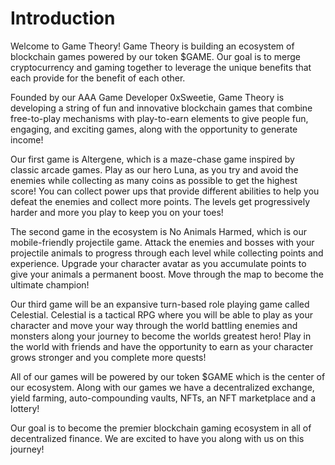 # Introduction

Welcome to Game Theory! Game Theory is building an ecosystem of blockchain games powered by our token $GAME. Our goal is to merge cryptocurrency and gaming together to leverage the unique benefits that each provide for the benefit of each other.&#x20;

Founded by our AAA Game Developer 0xSweetie, Game Theory is developing a string of fun and innovative blockchain games that combine free-to-play mechanisms with play-to-earn elements to give people fun, engaging, and exciting games, along with the opportunity to generate income!

Our first game is Altergene, which is a maze-chase game inspired by classic arcade games. Play as our hero Luna, as you try and avoid the enemies while collecting as many coins as possible to get the highest score! You can collect power ups that provide different abilities to help you defeat the enemies and collect more points. The levels get progressively harder and more you play to keep you on your toes!

The second game in the ecosystem is No Animals Harmed, which is our mobile-friendly projectile game. Attack the enemies and bosses with your projectile animals to progress through each level while collecting points and experience. Upgrade your character avatar as you accumulate points to give your animals a permanent boost. Move through the map to become the ultimate champion!

Our third game will be an expansive turn-based role playing game called Celestial. Celestial is a tactical RPG where you will be able to play as your character and move your way through the world battling enemies and monsters along your journey to become the worlds greatest hero! Play in the world with friends and have the opportunity to earn as your character grows stronger and you complete more quests!

All of our games will be powered by our token $GAME which is the center of our ecosystem. Along with our games we have a decentralized exchange, yield farming, auto-compounding vaults, NFTs, an NFT marketplace and a lottery!

Our goal is to become the premier blockchain gaming ecosystem in all of decentralized finance. We are excited to have you along with us on this journey!

##

